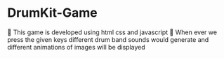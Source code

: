 # DrumKit-Game
	This game is developed using html css and javascript 
	When ever we press the given keys different drum band sounds would generate and different animations of images will be displayed
